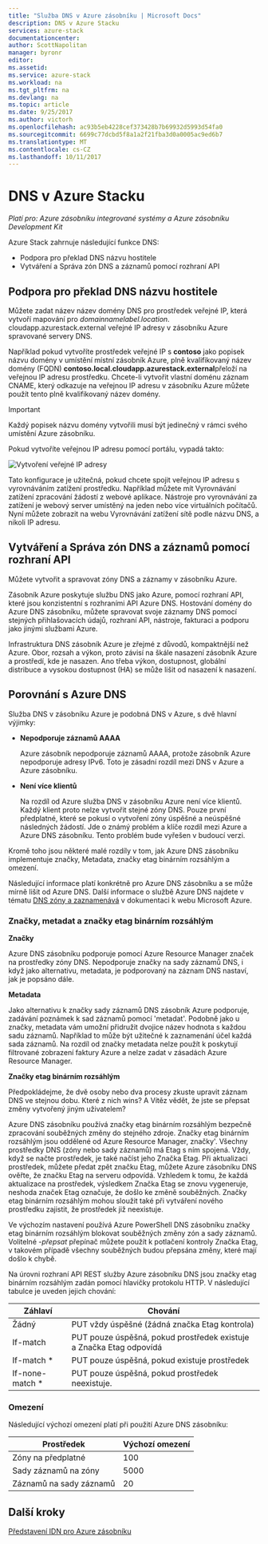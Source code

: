 ```yaml
---
title: "Služba DNS v Azure zásobníku | Microsoft Docs"
description: DNS v Azure Stacku
services: azure-stack
documentationcenter: 
author: ScottNapolitan
manager: byronr
editor: 
ms.assetid: 
ms.service: azure-stack
ms.workload: na
ms.tgt_pltfrm: na
ms.devlang: na
ms.topic: article
ms.date: 9/25/2017
ms.author: victorh
ms.openlocfilehash: ac93b5eb4228cef373428b7b69932d5993d54fa0
ms.sourcegitcommit: 6699c77dcbd5f8a1a2f21fba3d0a0005ac9ed6b7
ms.translationtype: MT
ms.contentlocale: cs-CZ
ms.lasthandoff: 10/11/2017
---
```

# <a name="dns-in-azure-stack"></a>DNS v Azure Stacku

*Platí pro: Azure zásobníku integrované systémy a Azure zásobníku Development Kit*

Azure Stack zahrnuje následující funkce DNS:
* Podpora pro překlad DNS názvu hostitele
* Vytváření a Správa zón DNS a záznamů pomocí rozhraní API

## <a name="support-for-dns-hostname-resolution"></a>Podpora pro překlad DNS názvu hostitele
Můžete zadat název název domény DNS pro prostředek veřejné IP, která vytvoří mapování pro *domainnamelabel.location*. cloudapp.azurestack.external veřejné IP adresy v zásobníku Azure spravované servery DNS.  

Například pokud vytvoříte prostředek veřejné IP s **contoso** jako popisek názvu domény v umístění místní zásobník Azure, plně kvalifikovaný název domény (FQDN) **contoso.local.cloudapp.azurestack.external**přeloží na veřejnou IP adresu prostředku. Chcete-li vytvořit vlastní doménu záznam CNAME, který odkazuje na veřejnou IP adresu v zásobníku Azure můžete použít tento plně kvalifikovaný název domény.

> [!IMPORTANT]
> Každý popisek názvu domény vytvořili musí být jedinečný v rámci svého umístění Azure zásobníku.

Pokud vytvoříte veřejnou IP adresu pomocí portálu, vypadá takto:

![Vytvoření veřejné IP adresy](media/azure-stack-whats-new-dns/image01.png)

Tato konfigurace je užitečná, pokud chcete spojit veřejnou IP adresu s vyrovnáváním zatížení prostředku. Například můžete mít Vyrovnávání zatížení zpracování žádostí z webové aplikace. Nástroje pro vyrovnávání za zatížení je webový server umístěný na jeden nebo více virtuálních počítačů. Nyní můžete zobrazit na webu Vyrovnávání zatížení sítě podle názvu DNS, a nikoli IP adresu.

## <a name="create-and-manage-dns-zones-and-records-using-api"></a>Vytváření a Správa zón DNS a záznamů pomocí rozhraní API
Můžete vytvořit a spravovat zóny DNS a záznamy v zásobníku Azure.  

Zásobník Azure poskytuje službu DNS jako Azure, pomocí rozhraní API, které jsou konzistentní s rozhraními API Azure DNS.  Hostování domény do Azure DNS zásobníku, můžete spravovat svoje záznamy DNS pomocí stejných přihlašovacích údajů, rozhraní API, nástroje, fakturaci a podporu jako jinými službami Azure. 

Infrastruktura DNS zásobník Azure je zřejmé z důvodů, kompaktnější než Azure. Obor, rozsah a výkon, proto závisí na škále nasazení zásobník Azure a prostředí, kde je nasazen.  Ano třeba výkon, dostupnost, globální distribuce a vysokou dostupnost (HA) se může lišit od nasazení k nasazení.

## <a name="comparison-with-azure-dns"></a>Porovnání s Azure DNS
Služba DNS v zásobníku Azure je podobná DNS v Azure, s dvě hlavní výjimky:
* **Nepodporuje záznamů AAAA**

    Azure zásobník nepodporuje záznamů AAAA, protože zásobník Azure nepodporuje adresy IPv6.  Toto je zásadní rozdíl mezi DNS v Azure a Azure zásobníku.
* **Není více klientů**

    Na rozdíl od Azure služba DNS v zásobníku Azure není více klientů. Každý klient proto nelze vytvořit stejné zóny DNS. Pouze první předplatné, které se pokusí o vytvoření zóny úspěšné a neúspěšné následných žádostí.  Jde o známý problém a klíče rozdíl mezi Azure a Azure DNS zásobníku. Tento problém bude vyřešen v budoucí verzi.

Kromě toho jsou některé malé rozdíly v tom, jak Azure DNS zásobníku implementuje značky, Metadata, značky etag binárním rozsáhlým a omezení.

Následující informace platí konkrétně pro Azure DNS zásobníku a se může mírně lišit od Azure DNS. Další informace o službě Azure DNS najdete v tématu [DNS zóny a zaznamenává](../../dns/dns-zones-records.md) v dokumentaci k webu Microsoft Azure.

### <a name="tags-metadata-and-etags"></a>Značky, metadat a značky etag binárním rozsáhlým

**Značky**

Azure DNS zásobníku podporuje pomocí Azure Resource Manager značek na prostředky zóny DNS. Nepodporuje značky na sady záznamů DNS, i když jako alternativu, metadata, je podporovaný na záznam DNS nastaví, jak je popsáno dále.

**Metadata**

Jako alternativu k značky sady záznamů DNS zásobník Azure podporuje, zadávání poznámek k sad záznamů pomocí 'metadat'. Podobně jako u značky, metadata vám umožní přidružit dvojice název hodnota s každou sadu záznamů. Například to může být užitečné k zaznamenání účel každá sada záznamů. Na rozdíl od značky metadata nelze použít k poskytují filtrované zobrazení faktury Azure a nelze zadat v zásadách Azure Resource Manager.

**Značky etag binárním rozsáhlým**

Předpokládejme, že dvě osoby nebo dva procesy zkuste upravit záznam DNS ve stejnou dobu. Které z nich wins? A Vítěz vědět, že jste se přepsat změny vytvořený jiným uživatelem?

Azure DNS zásobníku používá značky etag binárním rozsáhlým bezpečně zpracování souběžných změny do stejného zdroje. Značky etag binárním rozsáhlým jsou oddělené od Azure Resource Manager, značky'. Všechny prostředky DNS (zóny nebo sady záznamů) má Etag s ním spojená. Vždy, když se načte prostředek, je také načíst jeho Značka Etag. Při aktualizaci prostředek, můžete předat zpět značku Etag, můžete Azure zásobníku DNS ověřte, že značku Etag na serveru odpovídá. Vzhledem k tomu, že každá aktualizace na prostředek, výsledkem Značka Etag se znovu vygeneruje, neshoda značek Etag označuje, že došlo ke změně souběžných. Značky etag binárním rozsáhlým mohou sloužit také při vytváření nového prostředku zajistit, že prostředek již neexistuje.

Ve výchozím nastavení používá Azure PowerShell DNS zásobníku značky etag binárním rozsáhlým blokovat souběžných změny zón a sady záznamů. Volitelné *-přepsat* přepínač můžete použít k potlačení kontroly Značka Etag, v takovém případě všechny souběžných budou přepsána změny, které mají došlo k chybě.

Na úrovni rozhraní API REST služby Azure zásobníku DNS jsou značky etag binárním rozsáhlým zadán pomocí hlavičky protokolu HTTP. V následující tabulce je uveden jejich chování:

| Záhlaví | Chování|
|--------|---------|
| Žádný   | PUT vždy úspěšné (žádná značka Etag kontrola)|
| If-match| PUT pouze úspěšná, pokud prostředek existuje a Značka Etag odpovídá|
| If-match *| PUT pouze úspěšná, pokud existuje prostředek|
| If-none-match *| PUT pouze úspěšná, pokud prostředek neexistuje.|

### <a name="limits"></a>Omezení

Následující výchozí omezení platí při použití Azure DNS zásobníku:

| Prostředek| Výchozí omezení|
|---------|--------------|
| Zóny na předplatné| 100|
| Sady záznamů na zóny| 5000|
| Záznamů na sady záznamů| 20|

## <a name="next-steps"></a>Další kroky
[Představení IDN pro Azure zásobníku](azure-stack-understanding-dns.md)
